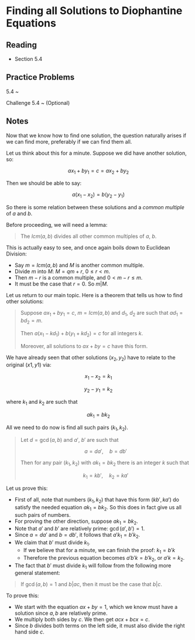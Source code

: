 # Finding all Solutions to Diophantine Equations

## Reading

- Section 5.4

## Practice Problems

5.4
  ~

Challenge 5.4
  ~ (Optional)

## Notes

Now that we know how to find one solution, the question naturally arises if we can find more, preferably if we can find them all.

Let us think about this for a minute. Suppose we did have another solution, so:

$$ax_1 + by_1 = c = ax_2 + by_2$$

Then we should be able to say:

$$a(x_1-x_2) = b(y_2-y_1)$$

So there is some relation between these solutions and a *common multiple* of $a$ and $b$.

Before proceeding, we will need a lemma:

> The $lcm(a,b)$ divides all other common multiples of $a$, $b$.

This is actually easy to see, and once again boils down to Euclidean Division:

- Say $m = lcm(a,b)$ and $M$ is another common multiple.
- Divide $m$ into $M$: $M = qm + r$, $0 \leq r < m$.
- Then $m-r$ is a common multiple, and $0 < m-r \leq m$.
- It must be the case that $r=0$. So $m|M$.

Let us return to our main topic. Here is a theorem that tells us how to find other solutions:

> Suppose $a x_1 + b y_1 = c$, $m = lcm(a,b)$ and $d_1$, $d_2$ are such that $ad_1 = bd_2 = m$.
>
> Then $a (x_1 - kd_1) + b (y_1 + kd_2) = c$ for all integers $k$.
>
> Moreover, all solutions to $ax+by=c$ have this form.

We have already seen that other solutions $(x_2,y_2)$ have to relate to the original $(x1,y1)$ via:

$$x_1 - x_2 = k_1$$

$$y_2 - y_1 = k_2$$

where $k_1$ and $k_2$ are such that

$$ak_1 = bk_2$$

All we need to do now is find all such pairs $(k_1, k_2)$.

> Let $d=\gcd(a,b)$ and $a'$, $b'$ are such that
>
> $$a = da',\quad b = db'$$
>
> Then for any pair $(k_1, k_2)$ with $ak_1 = bk_2$ there is an integer $k$ such that
>
> $$k_1 = k b',\quad k_2 = k a'$$

Let us prove this:

- First of all, note that numbers $(k_1,k_2)$ that have this form $(kb',ka')$ do satisfy the needed equation $ak_1=bk_2$. So this does in fact give us all such pairs of numbers.
- For proving the other direction, suppose $ak_1 = bk_2$.
- Note that $a'$ and $b'$ are relatively prime: $\gcd(a',b')=1$.
- Since $a=da'$ and $b=db'$, it follows that $a'k_1 = b'k_2$.
- We claim that $b'$ must divide $k_1$.
    - If we believe that for a minute, we can finish the proof: $k_1 = b' k$
    - Therefore the previous equation becomes $a'b'k=b'k_2$, or $a'k = k_2$.
- The fact that $b'$ must divide $k_1$ will follow from the following more general statement:

> If $\gcd(a,b) = 1$ and $b | ac$, then it must be the case that $b|c$.

To prove this:

- We start with the equation $ax+by=1$, which we know must have a solution since $a,b$ are relatively prime.
- We multiply both sides by $c$. We then get $acx + bcx = c$.
- Since $b$ divides both terms on the left side, it must also divide the right hand side $c$.
